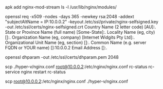 apk add nginx-mod-stream
ls -l /usr/lib/nginx/modules/

openssl req -x509 -nodes -days 365 -newkey rsa:2048 -addext "subjectAltName = IP:10.0.0.2" -keyout /etc/ssl/private/nginx-selfsigned.key -out /etc/ssl/certs/nginx-selfsigned.crt
Country Name (2 letter code) [AU]:.
State or Province Name (full name) [Some-State]:.
Locality Name (eg, city) []:.
Organization Name (eg, company) [Internet Widgits Pty Ltd]:.
Organizational Unit Name (eg, section) []:.
Common Name (e.g. server FQDN or YOUR name) []:10.0.0.2
Email Address []:.

openssl dhparam -out /etc/ssl/certs/dhparam.pem 2048

scp ./hyper-v/nginx.conf root@10.0.0.2:/etc/nginx/nginx.conf
rc-status
rc-service nginx restart
rc-status

scp root@10.0.0.2:/etc/nginx/nginx.conf ./hyper-v/nginx.conf 